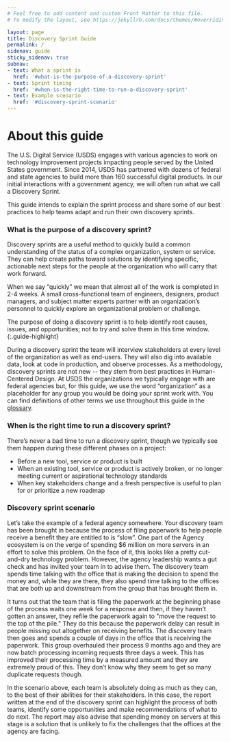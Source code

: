 ```yaml
---
# Feel free to add content and custom Front Matter to this file.
# To modify the layout, see https://jekyllrb.com/docs/themes/#overriding-theme-defaults

layout: page
title: Discovery Sprint Guide
permalink: /
sidenav: guide
sticky_sidenav: true
subnav:
- text: What a sprint is
  href: '#what-is-the-purpose-of-a-discovery-sprint'
- text: Sprint timing
  href: '#when-is-the-right-time-to-run-a-discovery-sprint'
- text: Example scenario
  href: '#discovery-sprint-scenario'
---
```


# About this guide
The U.S. Digital Service (USDS) engages with various agencies to work on technology improvement projects impacting people served by the United States government. Since 2014, USDS has partnered with dozens of federal and state agencies to build more than 160 successful digital products. In our initial interactions with a government agency, we will often run what we call a Discovery Sprint. 

This guide intends to explain the sprint process and share some of our best practices to help teams adapt and run their own discovery sprints.

### What is the purpose of a discovery sprint?
Discovery sprints are a useful method to quickly build a common understanding of the status of a complex organization, system or service. They can help create paths toward solutions by identifying specific, actionable next steps for the people at the organization who will carry that work forward. 

When we say “quickly” we mean that almost all of the work is completed in 2-4 weeks. A small cross-functional team of engineers, designers, product managers, and subject matter experts partner with an organization’s personnel to quickly explore an organizational problem or challenge. 

The purpose of doing a discovery sprint is to help identify root causes, issues, and opportunities; not to try and solve them in this time window.
{:.guide-highlight}

During a discovery sprint the team will interview stakeholders at every level of the organization as well as end-users. They will also dig into available data, look at code in production, and observe processes. As a methodology, discovery sprints are not new -- they stem from best practices in Human-Centered Design. At USDS the organizations we typically engage with are federal agencies but, for this guide, we use the word “organization” as a placeholder for any group you would be doing your sprint work with. You can find definitions of other terms we use throughout this guide in the <a href="/glossary/">glossary</a>.

### When is the right time to run a discovery sprint?
There’s never a bad time to run a discovery sprint, though we typically see them happen during these different phases on a project:

* Before a new tool, service or product is built
* When an existing tool, service or product is actively broken, or no longer meeting current or aspirational technology standards
* When key stakeholders change and a fresh perspective is useful to plan for or prioritize a new roadmap

### Discovery sprint scenario
Let’s take the example of a federal agency somewhere. Your discovery team has been brought in because the process of filing paperwork to help people receive a benefit they are entitled to is “slow”. One part of the Agency ecosystem is on the verge of spending $6 million on more servers in an effort to solve this problem. On the face of it, this looks like a pretty cut-and-dry technology problem. However, the agency leadership wants a gut check and has invited your team in to advise them.  The discovery team spends time talking with the office that is making the decision to spend the money and, while they are there, they also spend time talking to the offices that are both up and downstream from the group that has brought them in. 

It turns out that the team that is filing the paperwork at the beginning phase of the process waits one week for a response and then, if they haven’t gotten an answer, they refile the paperwork again to "move the request to the top of the pile." They do this because the paperwork delay can result in people missing out altogether on receiving benefits. The discovery team then goes and spends a couple of days in the office that is receiving the paperwork. This group overhauled their process 9 months ago and they are now batch processing incoming requests three days a week. This has improved their processing time by a measured amount and they are extremely proud of this. They don’t know why they seem to get so many duplicate requests though. 
 
In the scenario above, each team is absolutely doing as much as they can, to the best of their abilities for their stakeholders. In this case, the report written at the end of the discovery sprint can highlight the process of both teams, identify some opportunities and make recommendations of what to do next. The report may also advise that spending money on servers at this stage is a solution that is unlikely to fix the challenges that the offices at the agency are facing.
